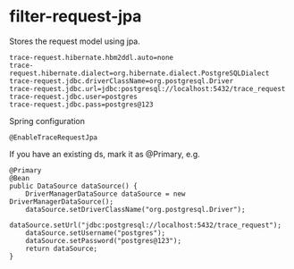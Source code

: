 # filter-request-jpa
Stores the request model using jpa.

    trace-request.hibernate.hbm2ddl.auto=none
    trace-request.hibernate.dialect=org.hibernate.dialect.PostgreSQLDialect
    trace-request.jdbc.driverClassName=org.postgresql.Driver
    trace-request.jdbc.url=jdbc:postgresql://localhost:5432/trace_request
    trace-request.jdbc.user=postgres
    trace-request.jdbc.pass=postgres@123
    
    
Spring configuration
    
    @EnableTraceRequestJpa
    
    
If you have an existing ds, mark it as @Primary, e.g.

    @Primary
    @Bean
    public DataSource dataSource() {
        DriverManagerDataSource dataSource = new DriverManagerDataSource();
        dataSource.setDriverClassName("org.postgresql.Driver");
        dataSource.setUrl("jdbc:postgresql://localhost:5432/trace_request");
        dataSource.setUsername("postgres");
        dataSource.setPassword("postgres@123");
        return dataSource;
    }
